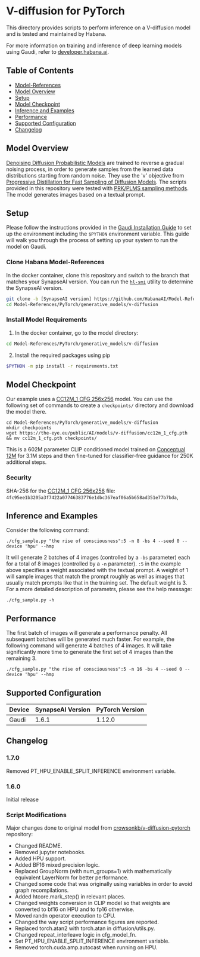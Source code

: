 # V-diffusion for PyTorch

This directory provides scripts to perform inference on a V-diffusion model and is tested and maintained by Habana.

For more information on training and inference of deep learning models using Gaudi, refer to [developer.habana.ai](https://developer.habana.ai/resources/).

## Table of Contents

* [Model-References](../../../README.md)
* [Model Overview](#model-overview)
* [Setup](#setup)
* [Model Checkpoint](#model-checkpoint)
* [Inference and Examples](#inference-and-examples)
* [Performance](#performance)
* [Supported Configuration](#supported-configuration)
* [Changelog](#changelog)

## Model Overview
[Denoising Diffusion Probabilistic Models](https://arxiv.org/abs/2006.11239) are trained to reverse a gradual noising process, in order to generate samples from the learned data distributions starting from random noise.
They use the 'v' objective from [Progressive Distillation for Fast Sampling of Diffusion Models](https://openreview.net/forum?id=TIdIXIpzhoI).
The scripts provided in this repository were tested with [PRK/PLMS sampling methods](https://openreview.net/forum?id=PlKWVd2yBkY).
The model generates images based on a textual prompt.

## Setup
Please follow the instructions provided in the [Gaudi Installation Guide](https://docs.habana.ai/en/latest/Installation_Guide/index.html) to set up the environment including the `$PYTHON` environment variable.
This guide will walk you through the process of setting up your system to run the model on Gaudi.

### Clone Habana Model-References
In the docker container, clone this repository and switch to the branch that matches your SynapseAI version.
You can run the [`hl-smi`](https://docs.habana.ai/en/latest/System_Management_Tools_Guide/System_Management_Tools.html#hl-smi-utility-options) utility to determine the SynapseAI version.
```bash
git clone -b [SynapseAI version] https://github.com/HabanaAI/Model-References
cd Model-References/PyTorch/generative_models/v-diffusion
```

### Install Model Requirements
1. In the docker container, go to the model directory:
```bash
cd Model-References/PyTorch/generative_models/v-diffusion
```
2. Install the required packages using pip
```bash
$PYTHON -m pip install -r requirements.txt
```

## Model Checkpoint
Our example uses a [CC12M_1 CFG 256x256](https://the-eye.eu/public/AI/models/v-diffusion/cc12m_1_cfg.pth) model.
You can use the following set of commands to create a `checkpoints/` directory and download the model there.
```
cd Model-References/PyTorch/generative_models/v-diffusion
mkdir checkpoints
wget https://the-eye.eu/public/AI/models/v-diffusion/cc12m_1_cfg.pth && mv cc12m_1_cfg.pth checkpoints/
```

This is a 602M parameter CLIP conditioned model trained on [Conceptual 12M](https://github.com/google-research-datasets/conceptual-12m) for 3.1M steps and then fine-tuned for classifier-free guidance for 250K additional steps.

### Security
SHA-256 for the [CC12M_1 CFG 256x256](https://the-eye.eu/public/AI/models/v-diffusion/cc12m_1_cfg.pth) file: `4fc95ee1b3205a3f7422a07746383776e1dbc367eaf06a5b658ad351e77b7bda`,

## Inference and Examples

Consider the following command:
```
./cfg_sample.py "the rise of consciousness":5 -n 8 -bs 4 --seed 0 --device 'hpu' --hmp
```

It will generate 2 batches of 4 images (controlled by a `-bs` parameter) each for a total of 8 images (controlled by a `-n` parameter).
`:5` in the example above specifies a weight associated with the textual prompt.
A weight of 1 will sample images that match the prompt roughly as well as images that usually match prompts like that in the training set.
The default weight is 3.
For a more detailed description of parametrs, please see the help message:
```
./cfg_sample.py -h
```

## Performance
The first batch of images will generate a performance penalty.
All subsequent batches will be generated much faster.
For example, the following command will generate 4 batches of 4 images.
It will take significantly more time to generate the first set of 4 images than the remaining 3.
```
./cfg_sample.py "the rise of consciousness":5 -n 16 -bs 4 --seed 0 --device 'hpu' --hmp
```

## Supported Configuration
| Device | SynapseAI Version | PyTorch Version |
|--------|-------------------|-----------------|
| Gaudi  | 1.6.1             | 1.12.0          |

## Changelog
### 1.7.0
Removed PT_HPU_ENABLE_SPLIT_INFERENCE environment variable.
### 1.6.0
Initial release

### Script Modifications
Major changes done to original model from [crowsonkb/v-diffusion-pytorch](https://github.com/crowsonkb/v-diffusion-pytorch/tree/93b6a54986d8259837a100046777fba52d812554) repository:
* Changed README.
* Removed jupyter notebooks.
* Added HPU support.
* Added BF16 mixed precision logic.
* Replaced GroupNorm (with num_groups=1) with mathematically equivalent LayerNorm for better performance.
* Changed some code that was originally using variables in order to avoid graph recompilations.
* Added htcore.mark_step() in relevant places.
* Changed weights conversion in CLIP model so that weights are converted to bf16 on HPU and to fp16 otherwise.
* Moved randn operator execution to CPU.
* Changed the way script performance figures are reported.
* Replaced torch.atan2 with torch.atan in diffusion/utils.py.
* Changed repeat_interleave logic in cfg_model_fn.
* Set PT_HPU_ENABLE_SPLIT_INFERENCE environment variable.
* Removed torch.cuda.amp.autocast when running on HPU.
